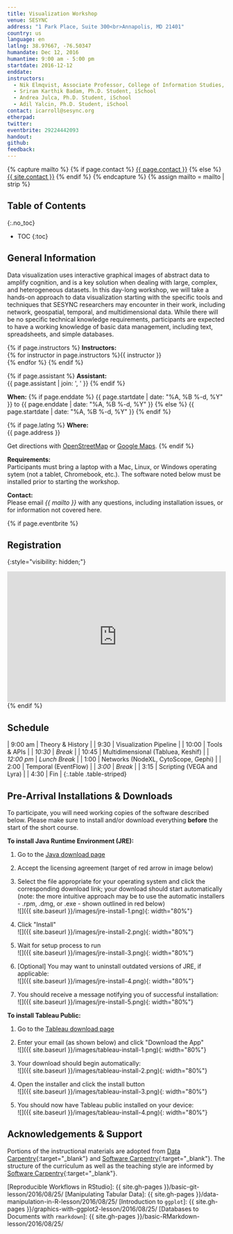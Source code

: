 ```yaml
---
title: Visualization Workshop
venue: SESYNC
address: "1 Park Place, Suite 300<br>Annapolis, MD 21401"
country: us
language: en
latlng: 38.97667, -76.50347
humandate: Dec 12, 2016
humantime: 9:00 am - 5:00 pm
startdate: 2016-12-12
enddate:
instructors:
  - Nik Elmqvist, Associate Professor, College of Information Studies, University of Maryland (iSchool)
  - Sriram Karthik Badam, Ph.D. Student, iSchool
  - Andrea Julca, Ph.D. Student, iSchool
  - Adil Yalcin, Ph.D. Student, iSchool
contact: icarroll@sesync.org
etherpad:
twitter:
eventbrite: 29224442093
handout:
github:
feedback:
---
```


[//]: # " Capture additional variables. "

{% capture mailto %}
{% if page.contact %}
  <a href='mailto:{{page.contact}}'>{{ page.contact }}</a>
{% else %}
  <a href='mailto:{{site.contact}}'>{{ site.contact }}</a>
{% endif %}
{% endcapture %}
{% assign mailto = mailto | strip %}

[//]: # " Edit the values in the parameter block above to be appropriate for your bootcamp. "
[//]: # " Please use three-letter month names for the 'humandate' field. "

## Table of Contents
{:.no_toc}

* TOC
{:toc}

## General Information

Data visualization uses interactive graphical images of abstract data to amplify cognition, and is a key solution when dealing with large, complex, and heterogeneous datasets.
In this day-long workshop, we will take a hands-on approach to data visualization starting with the specific tools and techniques that SESYNC researchers may encounter in their work, including network, geospatial, temporal, and multidimensional data.
While there will be no specific technical knowledge requirements, participants are expected to have a working knowledge of basic data management, including text, spreadsheets, and simple databases.

[//]: # " This block displays the instructors' names if they are available. "

{% if page.instructors %}
**Instructors:**  
{%
  for instructor in page.instructors
  %}{{ instructor }}  
  {% endfor
%}
{% endif %}

{% if page.assistant %}
**Assistant:**  
{{ page.assistant | join: ', ' }}
{% endif %}

[//]: # " Modify this block to reflect the target audience for your bootcamp. "
[//]: # " In particular, if it is only open to people from a particular institution, "
[//]: # " or if specialized prerequisite knowledge is required, please mention that. "

**When:**  {%
if page.enddate
  %} {{ page.startdate | date: "%A, %B %-d, %Y" }} to {{ page.enddate | date: "%A, %B %-d, %Y" }} {%
else
  %} {{ page.startdate | date: "%A, %B %-d, %Y" }} {%
endif
%}

[//]: # " This block displays the address and links to a map showing directions. "
{% if page.latlng %}
**Where:**  
{{ page.address }}
  
Get directions with
<a href="//www.openstreetmap.org/?mlat={{ page.latlng | replace:',','&mlon=' }}&zoom=16">OpenStreetMap</a> or
<a href="//maps.google.com/maps?q={{ page.latlng }}">Google Maps</a>.
{% endif %}

[//]: # " Modify the block below if there are any special requirements. "

**Requirements:**  
Participants must bring a laptop with a Mac, Linux, or Windows operating sytem (not a tablet, Chromebook, etc.). The software noted below must be installed prior to starting the workshop.

[//]: # " The following block automatically inserts a contact email address if one has been specified for the page. "
[//]: # " If one hasn't, this block inserts the generic contact address for Software Carpentry. "

**Contact:**  
Please email *{{ mailto }}* with any questions, including installation issues, or for information not covered here.

{% if page.eventbrite %}
## Registration
{:style="visibility: hidden;"}

<iframe
  src="https://www.eventbrite.com/tickets-external?eid={{ page.eventbrite }}&ref=etckt"
  frameborder="0" width="100%" height="300px" scrolling="no">
</iframe>
{% endif %}

[//]: # " Edit this block to show the syllabus and schedule for your bootcamp. "

## Schedule

|    9:00 am | Theory & History                      |
|       9:30 | Visualization Pipeline                |
|      10:00 | Tools & APIs                          |
|    *10:30* | *Break*                               |
|      10:45 | Multidimensional (Tabluea, Keshif)    |
| *12:00 pm* | *Lunch Break*                         |
|       1:00 | Networks (NodeXL, CytoScope, Gephi)   |
|       2:00 | Temporal (EventFlow)                  |
|     *3:00* | *Break*                               |
|       3:15 | Scripting (VEGA and Lyra)             |
|       4:30 | Fin                                   |
{:.table .table-striped}

[//]: # " Edit the setup instructions in _includes/setup.html to reflect your bootcamp. "
[//]: # " (In particular, most bootcamps teach either Python or R, not both.) "

## Pre-Arrival Installations & Downloads

To participate, you will need working copies of the software described below.
Please make sure to install and/or download everything **before** the start of the short course.

**To install Java Runtime Environment (JRE):**

1. Go to the [Java download page](http://www.oracle.com/technetwork/java/javase/downloads/jre8-downloads-2133155.html)

1. Accept the licensing agreement (target of red arrow in image below)

1. Select the file appropriate for your operating system and click the corresponding download link; your download should start automatically (note: the more intuitive approach may be to use the automatic installers - .rpm, .dmg, or .exe - shown outlined in red below)  
![]({{ site.baseurl }}/images/jre-install-1.png){: width="80%"}

1. Click "Install"  
![]({{ site.baseurl }}/images/jre-install-2.png){: width="80%"}

1. Wait for setup process to run  
![]({{ site.baseurl }}/images/jre-install-3.png){: width="80%"}

1. [Optional] You may want to uninstall outdated versions of JRE, if applicable:  
![]({{ site.baseurl }}/images/jre-install-4.png){: width="80%"}

1. You should receive a message notifying you of successful installation:  
![]({{ site.baseurl }}/images/jre-install-5.png){: width="80%"}

**To install Tableau Public:**

1. Go to the [Tableau download page](https://public.tableau.com/s/download?)

1. Enter your email (as shown below) and click "Download the App"  
![]({{ site.baseurl }}/images/tableau-install-1.png){: width="80%"}

1. Your download should begin automatically:  
![]({{ site.baseurl }}/images/tableau-install-2.png){: width="80%"}

1. Open the installer and click the install button  
![]({{ site.baseurl }}/images/tableau-install-3.png){: width="80%"}

1. You should now have Tableau public installed on your device:  
![]({{ site.baseurl }}/images/tableau-install-4.png){: width="80%"}

## Acknowledgements & Support
Portions of the instructional materials are adopted from [Data Carpentry](http://www.datacarpentry.org){:target="_blank"} and [Software Carpentry](http://software-carpentry.org){:target="_blank"}.
The structure of the curriculum as well as the teaching style are informed by [Software Carpentry](http://software-carpentry.org){:target="_blank"}.

[//]: # " Links by reference "

[Reproducible Workflows in RStudio]: {{ site.gh-pages }}/basic-git-lesson/2016/08/25/
[Manipulating Tabular Data]: {{ site.gh-pages }}/data-manipulation-in-R-lesson/2016/08/25/
[Introduction to `ggplot`]: {{ site.gh-pages }}/graphics-with-ggplot2-lesson/2016/08/25/
[Databases to Documents with `rmarkdown`]: {{ site.gh-pages }}/basic-RMarkdown-lesson/2016/08/25/
